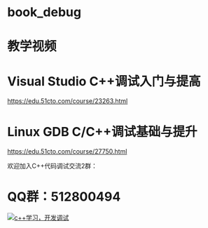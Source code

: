# book_debug

# 教学视频

# Visual Studio C++调试入门与提高	

https://edu.51cto.com/course/23263.html


# Linux GDB C/C++调试基础与提升

https://edu.51cto.com/course/27750.html


欢迎加入C++代码调试交流2群：

# QQ群：512800494



<a target="_blank" href="https://qm.qq.com/cgi-bin/qm/qr?k=x52aJyyGim3tLd3gGWiZCgPy8TtyaOYm&jump_from=webapi"><img border="0" src="//pub.idqqimg.com/wpa/images/group.png" alt="c++学习，开发调试" title="c++学习，开发调试"></a>

